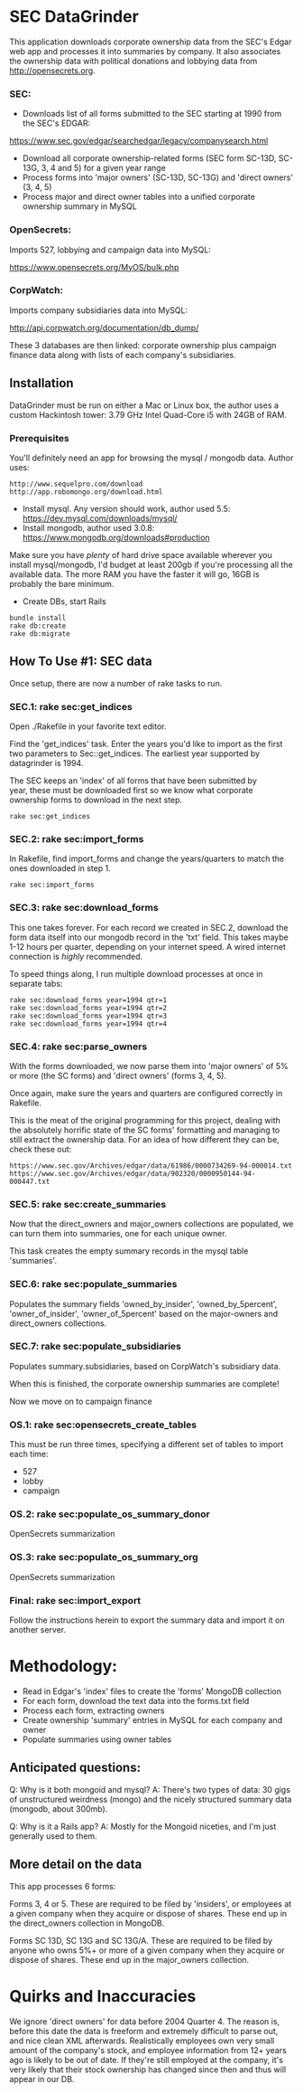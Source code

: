 # SEC DataGrinder

This application downloads corporate ownership data from the SEC's Edgar web app and processes it into summaries by company. It also associates the ownership data with political donations and lobbying data from http://opensecrets.org.

### SEC:

- Downloads list of all forms submitted to the SEC starting at 1990 from the SEC's EDGAR:

https://www.sec.gov/edgar/searchedgar/legacy/companysearch.html

- Download all corporate ownership-related forms (SEC form SC-13D, SC-13G, 3, 4 and 5) for a given year range
- Process forms into 'major owners' (SC-13D, SC-13G) and 'direct owners' (3, 4, 5)
- Process major and direct owner tables into a unified corporate ownership summary in MySQL

### OpenSecrets:

Imports 527, lobbying and campaign data into MySQL:

https://www.opensecrets.org/MyOS/bulk.php

### CorpWatch:

Imports company subsidiaries data into MySQL:

http://api.corpwatch.org/documentation/db_dump/

These 3 databases are then linked: corporate ownership plus campaign finance data along with lists of each company's subsidiaries.

## Installation

DataGrinder must be run on either a Mac or Linux box, the author uses a custom Hackintosh tower: 3.79 GHz Intel Quad-Core i5 with 24GB of RAM.

### Prerequisites

You'll definitely need an app for browsing the mysql / mongodb data. Author uses:

```
http://www.sequelpro.com/download
http://app.robomongo.org/download.html
```

- Install mysql. Any version should work, author used 5.5: https://dev.mysql.com/downloads/mysql/
- Install mongodb, author used 3.0.8: https://www.mongodb.org/downloads#production

Make sure you have *plenty* of hard drive space available wherever you install mysql/mongodb, I'd budget at least 200gb if you're processing all the available data.  The more RAM you have the faster it will go, 16GB is probably the bare minimum.

- Create DBs, start Rails

```
bundle install
rake db:create
rake db:migrate
```

## How To Use #1: SEC data

Once setup, there are now a number of rake tasks to run.

### SEC.1: rake sec:get_indices

Open ./Rakefile in your favorite text editor.

Find the 'get_indices' task. Enter the years you'd like to import as the first two parameters to Sec::get_indices. The earliest year supported by datagrinder is 1994.

The SEC keeps an 'index' of all forms that have been submitted by year, these must be downloaded first so we know what corporate ownership forms to download in the next step.

```
rake sec:get_indices
```

### SEC.2: rake sec:import_forms

In Rakefile, find import_forms and change the years/quarters to match the ones downloaded in step 1.

```
rake sec:import_forms
```

### SEC.3: rake sec:download_forms

This one takes forever. For each record we created in SEC.2, download the form data itself into our mongodb record in the 'txt' field. This takes maybe 1-12 hours per quarter, depending on your internet speed. A wired internet connection is *highly* recommended.

To speed things along, I run multiple download processes at once in separate tabs:

```
rake sec:download_forms year=1994 qtr=1
rake sec:download_forms year=1994 qtr=2
rake sec:download_forms year=1994 qtr=3
rake sec:download_forms year=1994 qtr=4
```

### SEC.4: rake sec:parse_owners

With the forms downloaded, we now parse them into 'major owners' of 5% or more (the SC forms) and 'direct owners' (forms 3, 4, 5).

Once again, make sure the years and quarters are configured correctly in Rakefile.

This is the meat of the original programming for this project, dealing with the absolutely horrific state of the SC forms' formatting and managing to still extract the ownership data.  For an idea of how different they can be, check these out:

```
https://www.sec.gov/Archives/edgar/data/61986/0000734269-94-000014.txt
https://www.sec.gov/Archives/edgar/data/902320/0000950144-94-000447.txt
```

### SEC.5: rake sec:create_summaries

Now that the direct_owners and major_owners collections are populated, we can turn them into summaries, one for each unique owner.

This task creates the empty summary records in the mysql table 'summaries'.

### SEC.6: rake sec:populate_summaries

Populates the summary fields 'owned_by_insider', 'owned_by_5percent', 'owner_of_insider', 'owner_of_5percent' based on the major-owners and direct_owners collections.

### SEC.7: rake sec:populate_subsidiaries

Populates summary.subsidiaries, based on CorpWatch's subsidiary data.

When this is finished, the corporate ownership summaries are complete!

Now we move on to campaign finance

### OS.1: rake sec:opensecrets_create_tables

This must be run three times, specifying a different set of tables to import each time:

- 527
- lobby
- campaign

### OS.2: rake sec:populate_os_summary_donor

OpenSecrets summarization

### OS.3: rake sec:populate_os_summary_org

OpenSecrets summarization

### Final: rake sec:import_export

Follow the instructions herein to export the summary data and import it on another server.

# Methodology:

- Read in Edgar's 'index' files to create the 'forms' MongoDB collection
- For each form, download the text data into the forms.txt field
- Process each form, extracting owners
- Create ownership 'summary' entries in MySQL for each company and owner
- Populate summaries using owner tables

## Anticipated questions:

Q: Why is it both mongoid and mysql?
A: There's two types of data: 30 gigs of unstructured weirdness (mongo) and the nicely structured summary data (mongodb, about 300mb).

Q: Why is it a Rails app?
A: Mostly for the Mongoid niceties, and I'm just generally used to them.

## More detail on the data

This app processes 6 forms:

Forms 3, 4 or 5. These are required to be filed by 'insiders', or employees at a given company when they acquire or dispose of shares. These end up in the direct_owners collection in MongoDB.

Forms SC 13D, SC 13G and SC 13G/A. These are required to be filed by anyone who owns 5%+ or more of a given company when they acquire or dispose of shares. These end up in the major_owners collection.

# Quirks and Inaccuracies

We ignore 'direct owners' for data before 2004 Quarter 4. The reason is, before this date the data is freeform and extremely difficult to parse out, and nice clean XML afterwards. Realistically employees own very small amount of the company's stock, and employee information from 12+ years ago is likely to be out of date. If they're still employed at the company, it's very likely that their stock ownership has changed since then and thus will appear in our DB.
